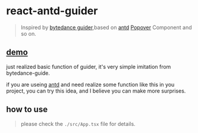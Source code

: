 # react-antd-guider

> Inspired by [bytedance guider](https://github.com/bytedance/guide),based on [antd](https://ant.design/index-cn) [Popover](https://ant.design/components/popover-cn/) Component and so on.

## [demo](https://react-antd-guider.vercel.app/)

just realized basic function of guider, it's very simple imitation from bytedance-guide.

if you are useing [antd](https://ant.design/index-cn) and need realize some function like this in you project, you can try this idea, and I believe you can make more surprises.

## how to use

> please check the `./src/App.tsx` file for details.
